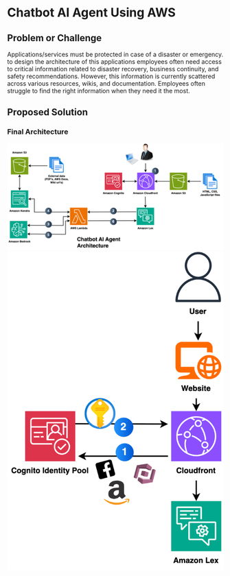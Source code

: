 <h1>Chatbot AI Agent Using AWS</h1>
<h2>Problem or Challenge</h2>
<p>Applications/services must be protected in case of a disaster or emergency. to design the architecture of this applications employees often need access to critical information related to disaster recovery, business continuity, and safety recommendations. However, this information is currently scattered across various resources, wikis, and documentation. Employees often struggle to find the right information when they need it the most.</p>
<h2>Proposed Solution</h2>
<h3>Final Architecture</h3>
<img src= "Chatbot_AI_Agent.png">
<img src="Congnito_user_access.png">
